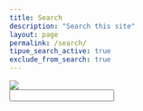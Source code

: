 ```yaml
---
title: Search
description: "Search this site"
layout: page
permalink: /search/
tipue_search_active: true
exclude_from_search: true
---
```


<div class="tipue_wrapper">
  <form action="{{ page.url | relative_url }}">
    <div class="tipue_search_left"><img src="{{ "/assets/tipuesearch/search.png" | relative_url }}" class="tipue_search_icon"></div>
    <div class="tipue_search_right"><input type="text" name="q" id="tipue_search_input" pattern=".{3,}" title="At least 3 characters" required></div>
    <div style="clear: both;"></div>
  </form>
</div>

<div id="tipue_search_content"></div>

<script>
$(document).ready(function() {
  $('#tipue_search_input').tipuesearch({
    'wholeWords': false,
    'showTime': false,
    'minimumLength': 1
  });
});
</script>



